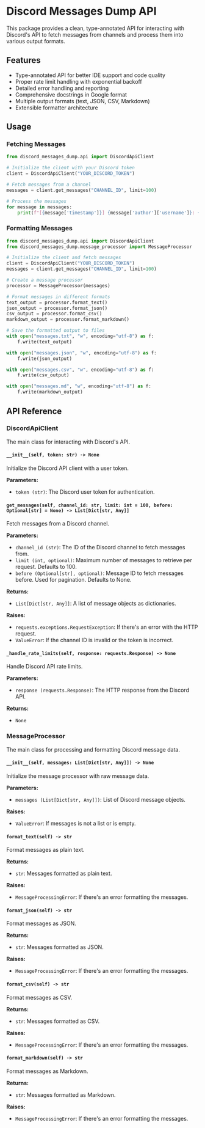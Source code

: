 # Discord Messages Dump API

This package provides a clean, type-annotated API for interacting with Discord's API to fetch messages from channels and process them into various output formats.

## Features

- Type-annotated API for better IDE support and code quality
- Proper rate limit handling with exponential backoff
- Detailed error handling and reporting
- Comprehensive docstrings in Google format
- Multiple output formats (text, JSON, CSV, Markdown)
- Extensible formatter architecture

## Usage

### Fetching Messages

```python
from discord_messages_dump.api import DiscordApiClient

# Initialize the client with your Discord token
client = DiscordApiClient("YOUR_DISCORD_TOKEN")

# Fetch messages from a channel
messages = client.get_messages("CHANNEL_ID", limit=100)

# Process the messages
for message in messages:
    print(f"[{message['timestamp']}] {message['author']['username']}: {message['content']}")
```

### Formatting Messages

```python
from discord_messages_dump.api import DiscordApiClient
from discord_messages_dump.message_processor import MessageProcessor

# Initialize the client and fetch messages
client = DiscordApiClient("YOUR_DISCORD_TOKEN")
messages = client.get_messages("CHANNEL_ID", limit=100)

# Create a message processor
processor = MessageProcessor(messages)

# Format messages in different formats
text_output = processor.format_text()
json_output = processor.format_json()
csv_output = processor.format_csv()
markdown_output = processor.format_markdown()

# Save the formatted output to files
with open("messages.txt", "w", encoding="utf-8") as f:
    f.write(text_output)

with open("messages.json", "w", encoding="utf-8") as f:
    f.write(json_output)

with open("messages.csv", "w", encoding="utf-8") as f:
    f.write(csv_output)

with open("messages.md", "w", encoding="utf-8") as f:
    f.write(markdown_output)
```

## API Reference

### DiscordApiClient

The main class for interacting with Discord's API.

#### `__init__(self, token: str) -> None`

Initialize the Discord API client with a user token.

**Parameters:**
- `token (str)`: The Discord user token for authentication.

#### `get_messages(self, channel_id: str, limit: int = 100, before: Optional[str] = None) -> List[Dict[str, Any]]`

Fetch messages from a Discord channel.

**Parameters:**
- `channel_id (str)`: The ID of the Discord channel to fetch messages from.
- `limit (int, optional)`: Maximum number of messages to retrieve per request. Defaults to 100.
- `before (Optional[str], optional)`: Message ID to fetch messages before. Used for pagination. Defaults to None.

**Returns:**
- `List[Dict[str, Any]]`: A list of message objects as dictionaries.

**Raises:**
- `requests.exceptions.RequestException`: If there's an error with the HTTP request.
- `ValueError`: If the channel ID is invalid or the token is incorrect.

#### `_handle_rate_limits(self, response: requests.Response) -> None`

Handle Discord API rate limits.

**Parameters:**
- `response (requests.Response)`: The HTTP response from the Discord API.

**Returns:**
- `None`

### MessageProcessor

The main class for processing and formatting Discord message data.

#### `__init__(self, messages: List[Dict[str, Any]]) -> None`

Initialize the message processor with raw message data.

**Parameters:**
- `messages (List[Dict[str, Any]])`: List of Discord message objects.

**Raises:**
- `ValueError`: If messages is not a list or is empty.

#### `format_text(self) -> str`

Format messages as plain text.

**Returns:**
- `str`: Messages formatted as plain text.

**Raises:**
- `MessageProcessingError`: If there's an error formatting the messages.

#### `format_json(self) -> str`

Format messages as JSON.

**Returns:**
- `str`: Messages formatted as JSON.

**Raises:**
- `MessageProcessingError`: If there's an error formatting the messages.

#### `format_csv(self) -> str`

Format messages as CSV.

**Returns:**
- `str`: Messages formatted as CSV.

**Raises:**
- `MessageProcessingError`: If there's an error formatting the messages.

#### `format_markdown(self) -> str`

Format messages as Markdown.

**Returns:**
- `str`: Messages formatted as Markdown.

**Raises:**
- `MessageProcessingError`: If there's an error formatting the messages.
